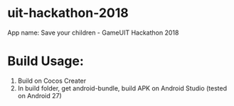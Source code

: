 # uit-hackathon-2018
App name: Save your children - GameUIT Hackathon 2018

# Build Usage:

1. Build on Cocos Creater
2. In build folder, get android-bundle, build APK on Android Studio (tested on Android 27)

